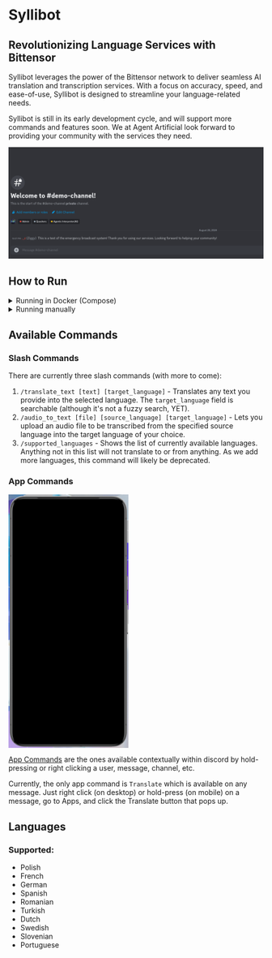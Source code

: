 # Syllibot
## Revolutionizing Language Services with Bittensor

Syllibot leverages the power of the Bittensor network to deliver seamless AI translation and transcription services. With a focus on accuracy, speed, and ease-of-use, Syllibot is designed to streamline your language-related needs.

Syllibot is still in its early development cycle, and will support more commands and features soon. We at Agent Artificial look forward to providing your community with the services they need.

![App Command Demo](./docs/app_command_demo.gif)

## How to Run

<details>
    <summary>Running in Docker (Compose)</summary>

    1. Clone the repository and copy the `.env.example` to `.env`
    2. Add your `DISCORD_TOKEN` to the `.env`
    3. Start the bot using `docker compose up`

</details>

<details>
    <summary>Running manually</summary>

    1. Clone the repository and copy the `.env.example` to `.env`
    2. Add your `DISCORD_TOKEN` to the `.env`
    3. Start the bot using `cargo run`

</details>

## Available Commands

### Slash Commands
There are currently three slash commands (with more to come):
1. `/translate_text [text] [target_language]` - Translates any text you provide into the selected language. The `target_language` field is searchable (although it's not a fuzzy search, YET).
2. `/audio_to_text [file] [source_language] [target_language]` - Lets you upload an audio file to be transcribed from the specified source language into the target language of your choice.
3. `/supported_languages` - Shows the list of currently available languages. Anything not in this list will not translate to or from anything. As we add more languages, this command will likely be deprecated.

### App Commands

<img src="./docs/mobile_app_command_demo.gif" align="center" height="500" />

[App Commands](https://discord.com/developers/docs/interactions/application-commands) are the ones available contextually within discord by hold-pressing or right clicking a user, message, channel, etc.

Currently, the only app command is `Translate` which is available on any message. Just right click (on desktop) or hold-press (on mobile) on a message, go to Apps, and click the Translate button that pops up.

## Languages

### Supported:
- Polish
- French
- German
- Spanish
- Romanian
- Turkish
- Dutch
- Swedish
- Slovenian
- Portuguese
